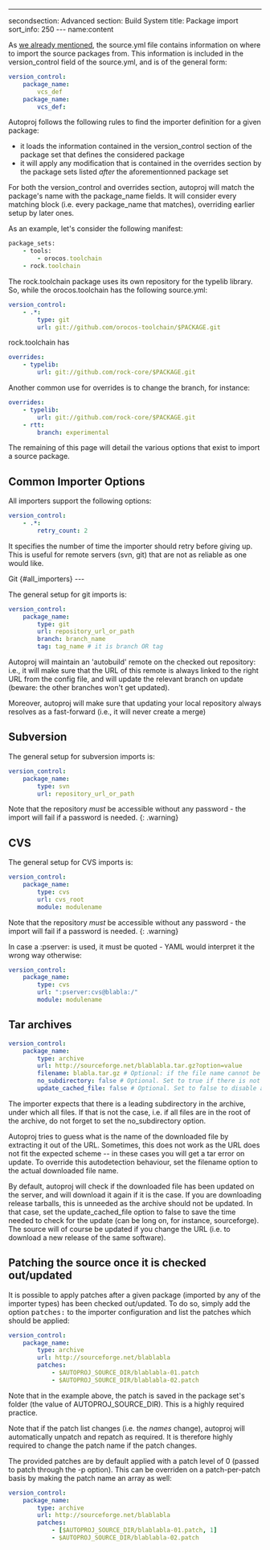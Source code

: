 ---
secondsection: Advanced
section: Build System
title: Package import
sort_info: 250
--- name:content

As [we already mentioned](creating_pkg_set.html), the source.yml file contains information
on where to import the source packages from. This information is included in the
version\_control field of the source.yml, and is of the general form:

~~~ yaml
version_control:
    package_name:
        vcs_def
    package_name:
        vcs_def:
~~~

Autoproj follows the following rules to find the importer definition for a given
package:
 
 - it loads the information contained in the version_control section of the
   package set that defines the considered package
 - it will apply any modification that is contained in the overrides section by
   the package sets listed *after* the aforementionned package set

For both the version_control and overrides section, autoproj will match the
package's name with the package\_name fields. It will consider every matching
block (i.e. every package\_name that matches), overriding earlier setup by later
ones.

As an example, let's consider the following manifest:

~~~ ruby
package_sets:
    - tools:
        - orocos.toolchain
    - rock.toolchain
~~~

The rock.toolchain package uses its own repository for
the typelib library. So, while the orocos.toolchain has the following source.yml:

~~~ yaml
version_control:
    - .*:
        type: git
        url: git://github.com/orocos-toolchain/$PACKAGE.git
~~~

rock.toolchain has

~~~ yaml
overrides:
    - typelib:
        url: git://github.com/rock-core/$PACKAGE.git
~~~

Another common use for overrides is to change the branch, for instance:

~~~ yaml
overrides:
    - typelib:
        url: git://github.com/rock-core/$PACKAGE.git
    - rtt:
        branch: experimental
~~~

The remaining of this page will detail the various options that exist to import
a source package.

Common Importer Options
-----------------------
All importers support the following options:

~~~ yaml
version_control:
    - .*:
        retry_count: 2
~~~

It specifies the number of time the importer should retry before giving up. This
is useful for remote servers (svn, git) that are not as reliable as one would
like.

Git {#all_importers}
\--- 

The general setup for git imports is:

~~~ yaml
version_control:
    package_name:
        type: git
        url: repository_url_or_path
        branch: branch_name
        tag: tag_name # it is branch OR tag
~~~

Autoproj will maintain an 'autobuild' remote on the checked out repository:
i.e., it will make sure that the URL of this remote is always linked to the
right URL from the config file, and will update the relevant branch on update
(beware: the other branches won't get updated).

Moreover, autoproj will make sure that updating your local repository always
resolves as a fast-forward (i.e., it will never create a merge)

Subversion
----------

The general setup for subversion imports is:

~~~ yaml
version_control:
    package_name:
        type: svn
        url: repository_url_or_path
~~~

Note that the repository *must* be accessible without any password - the
import will fail if a password is needed.
{: .warning}

CVS
----------

The general setup for CVS imports is:

~~~ yaml
version_control:
    package_name:
        type: cvs
        url: cvs_root
        module: modulename
~~~

Note that the repository *must* be accessible without any password - the
import will fail if a password is needed.
{: .warning}

In case a :pserver: is used, it must be quoted - YAML would interpret it
the wrong way otherwise:

~~~ yaml
version_control:
    package_name:
        type: cvs
        url: ":pserver:cvs@blabla:/"
        module: modulename
~~~

Tar archives
------------

~~~ yaml
version_control:
    package_name:
        type: archive
        url: http://sourceforge.net/blablabla.tar.gz?option=value
        filename: blabla.tar.gz # Optional: if the file name cannot be inferred from the URL
        no_subdirectory: false # Optional. Set to true if there is not a leading directory in the archive
        update_cached_file: false # Optional. Set to false to disable automatic updates
~~~

The importer expects that there is a leading subdirectory in the archive, under
which all files. If that is not the case, i.e. if all files are in the root of
the archive, do not forget to set the no\_subdirectory option.

Autoproj tries to guess what is the name of the downloaded file by extracting it
out of the URL. Sometimes, this does not work as the URL does not fit the
expected scheme -- in these cases you will get a tar error on update. To
override this autodetection behaviour, set the filename option to the actual
downloaded file name.

By default, autoproj will check if the downloaded file has been updated on the
server, and will download it again if it is the case. If you are downloading
release tarballs, this is unneeded as the archive should not be updated. In that
case, set the update\_cached\_file option to false to save the time needed to
check for the update (can be long on, for instance, sourceforge). The source
will of course be updated if you change the URL (i.e. to download a new release
of the same software).

Patching the source once it is checked out/updated
--------------------------------------------------

It is possible to apply patches after a given package (imported by any of the
importer types) has been checked out/updated. To do so, simply add the option
<tt>patches:</tt> to the importer configuration and list the patches which should
be applied:

~~~ yaml
version_control:
    package_name:
        type: archive
        url: http://sourceforge.net/blablabla
        patches:
            - $AUTOPROJ_SOURCE_DIR/blablabla-01.patch
            - $AUTOPROJ_SOURCE_DIR/blablabla-02.patch
~~~

Note that in the example above, the patch is saved in the package set's folder
(the value of AUTOPROJ_SOURCE_DIR). This is a highly required practice.

Note that if the patch list changes (i.e. the *names* change), autoproj will
automatically unpatch and repatch as required. It is therefore highly required
to change the patch name if the patch changes.

The provided patches are by default applied with a patch level of 0 (passed to
patch through the -p option). This can be overriden on a patch-per-patch basis
by making the patch name an array as well:

~~~ yaml
version_control:
    package_name:
        type: archive
        url: http://sourceforge.net/blablabla
        patches:
            - [$AUTOPROJ_SOURCE_DIR/blablabla-01.patch, 1]
            - $AUTOPROJ_SOURCE_DIR/blablabla-02.patch
~~~

